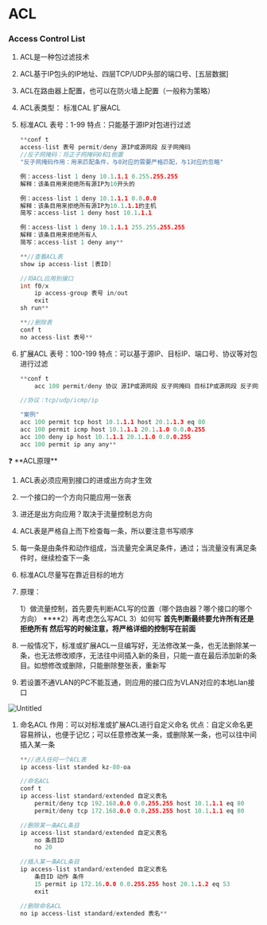 # ACL

### Access Control List

1. ACL是一种包过滤技术
2. ACL基于IP包头的IP地址、四层TCP/UDP头部的端口号、[五层数据]
3. ACL在路由器上配置，也可以在防火墙上配置（一般称为策略）
4. ACL表类型：
标准CAL
扩展ACL
5. 标准ACL
表号：1-99
特点：只能基于源IP对包进行过滤
    
    ```cpp
    **conf t
    access-list 表号 permit/deny 源IP或源网段 反子网掩码
    //反子网掩码：将正子网掩码0和1倒置
    "反子网掩码作用：用来匹配条件，与0对应的需要严格匹配，与1对应的忽略"
    
    例：access-list 1 deny 10.1.1.1 0.255.255.255
    解释：该条目用来拒绝所有源IP为10开头的
    
    例：access-list 1 deny 10.1.1.1 0.0.0.0
    解释：该条目用来拒绝所有源IP为10.1.1.1的主机
    简写：access-list 1 deny host 10.1.1.1
    
    例：access-list 1 deny 10.1.1.1 255.255.255.255
    解释：该条目用来拒绝所有人
    简写：access-list 1 deny any**
    ```
    
    ```cpp
    **//查看ACL表
    show ip access-list [表ID]
    
    //将ACL应用到接口
    int f0/x
    	ip access-group 表号 in/out
    	exit
    sh run**
    ```
    
    ```cpp
    **//删除表
    conf t
    no access-list 表号**
    ```
    
6. 扩展ACL
表号：100-199
特点：可以基于源IP、目标IP、端口号、协议等对包进行过滤 
    
    ```cpp
    **conf t 
    	acc 100 permit/deny 协议 源IP或源网段 反子网掩码 目标IP或源网段 反子网掩码 [eq 端口号]
    
    //协议：tcp/udp/icmp/ip
    
    "案例"
    acc 100 permit tcp host 10.1.1.1 host 20.1.1.3 eq 80
    acc 100 permit icmp host 10.1.1.1 20.1.1.0 0.0.0.255
    acc 100 deny ip host 10.1.1.1 20.1.1.0 0.0.0.255
    acc 100 permit ip any any**
    
    ```
    

<aside>
❓ **ACL原理**

1. ACL表必须应用到接口的进或出方向才生效
2. 一个接口的一个方向只能应用一张表
3. 进还是出方向应用？取决于流量控制总方向
4. ACL表是严格自上而下检查每一条，所以要注意书写顺序
5. 每一条是由条件和动作组成，当流量完全满足条件，通过；当流量没有满足条件时，继续检查下一条
6. 标准ACL尽量写在靠近目标的地方
7. 原理：
    
    1）做流量控制，首先要先判断ACL写的位置（哪个路由器？哪个接口的哪个方向）
    ****2）再考虑怎么写ACL
    3）如何写
          **首先判断最终要允许所有还是拒绝所有
          然后写的时候注意，将严格详细的控制写在前面**
    
8. 一般情况下，标准或扩展ACL一旦编写好，无法修改某一条，也无法删除某一条，也无法修改顺序，无法往中间插入新的条目，只能一直在最后添加新的条目。如想修改或删除，只能删除整张表，重新写
9. 若设置不通VLAN的PC不能互通，则应用的接口应为VLAN对应的本地Llan接口
</aside>

![Untitled](Untitled%2094.png)

1. 命名ACL
作用：可以对标准或扩展ACL进行自定义命名
优点：自定义命名更容易辨认，也便于记忆；可以任意修改某一条，或删除某一条，也可以往中间插入某一条
    
    ```cpp
    **//进入任何一个ACL表
    ip access-list standed kz-80-oa
    
    //命名ACL
    conf t
    ip access-list standard/extended 自定义表名
    	permit/deny tcp 192.168.0.0 0.0.255.255 host 10.1.1.1 eq 80
    	permit/deny tcp 172.168.0.0 0.0.255.255 host 10.1.1.1 eq 80 
    
    //删除某一条ACL条目
    ip access-list standard/extended 自定义表名
    	no 条目ID
    	no 20
    
    //插入某一条ACL条目
    ip access-list standard/extended 自定义表名
    	条目ID 动作 条件
    	15 permit ip 172.16.0.0 0.0.255.255 host 20.1.1.2 eq 53
    	exit
    
    //删除命名ACL
    no ip access-list standard/extended 表名**
    ```